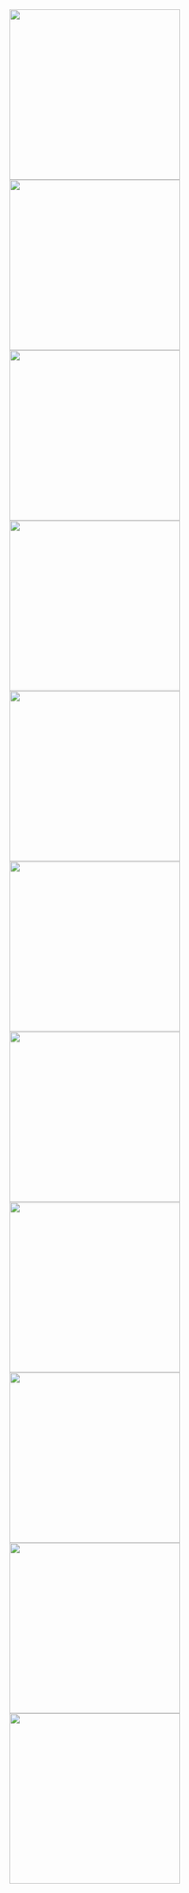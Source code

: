 <img src = "https://github.com/kapadiyadarshan/FBChat_app/assets/121553877/53ecb6b7-265d-480b-93fc-58281ba57a04" width=300>

<img src = "https://github.com/kapadiyadarshan/FBChat_app/assets/121553877/6a1b0315-56d6-45f6-a14f-804f92dd196a" width=300>

<img src = "https://github.com/kapadiyadarshan/FBChat_app/assets/121553877/db9e5304-3623-4a1b-b705-19229b1202ba" width=300>

<img src = "https://github.com/kapadiyadarshan/FBChat_app/assets/121553877/5e9ee558-eaa5-4577-89a1-13678cbc82af" width=300>

<img src = "https://github.com/kapadiyadarshan/FBChat_app/assets/121553877/f668712c-9b20-4df7-9f51-8398809c46e8" width=300>

<img src = "https://github.com/kapadiyadarshan/FBChat_app/assets/121553877/33f44487-4393-4f0a-9e10-2e23e2fce095" width=300>

<img src = "https://github.com/kapadiyadarshan/FBChat_app/assets/121553877/504c1255-d756-4c7e-b936-a2071838b54c" width=300>

<img src = "https://github.com/kapadiyadarshan/FBChat_app/assets/121553877/1a25b65d-2006-4d87-8432-18370c3b2709" width=300>

<img src = "https://github.com/kapadiyadarshan/FBChat_app/assets/121553877/5feaa50b-820a-4332-af15-bf44a554319a" width=300>

<img src = "https://github.com/kapadiyadarshan/FBChat_app/assets/121553877/3eb15f69-a926-413f-a364-39a182bcf50a" width=300>

<img src = "https://github.com/kapadiyadarshan/FBChat_app/assets/121553877/8cebf291-320d-4146-bc3e-ea1f1c42c81a" width=300>




























